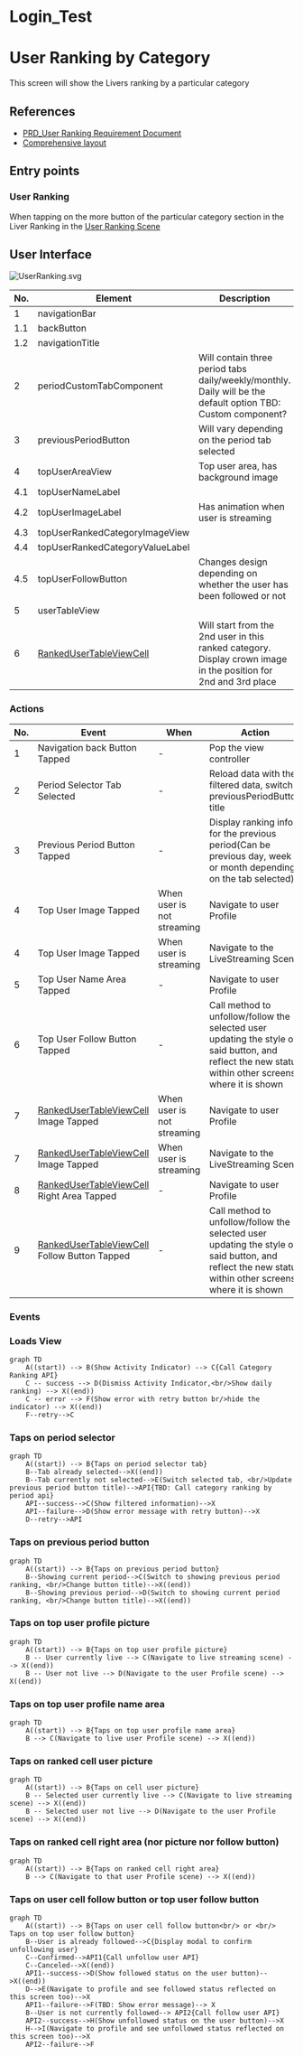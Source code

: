 # Login_Test

# User Ranking by Category  
This screen will show the Livers ranking by a particular category

## References

 - [PRD_User Ranking Requirement Document](https://confluence.rakuten-it.com/confluence/display/RLRP/PRD_User+Ranking)
 - [Comprehensive layout](https://www.figma.com/file/MmTubyJGHsgiQIU9XnNRFx/R-Live-UI-Design?node-id=715%3A12)   


## Entry points

### User Ranking
When tapping on the more button of the particular category section in the Liver Ranking in the [User Ranking Scene](UserRanking.md)


## User Interface

![UserRanking.svg](RankingByCategory.svg)

|No.|Element|Description|
|---|---|---|
|1|navigationBar||
|1.1|backButton||
|1.2|navigationTitle||
|2|periodCustomTabComponent|Will contain three period tabs daily/weekly/monthly. Daily will be the default option TBD: Custom component?|
|3|previousPeriodButton|Will vary depending on the period tab selected|
|4|topUserAreaView|Top user area, has background image|
|4.1|topUserNameLabel||
|4.2|topUserImageLabel|Has animation when user is streaming|
|4.3|topUserRankedCategoryImageView||
|4.4|topUserRankedCategoryValueLabel||
|4.5|topUserFollowButton|Changes design depending on whether the user has been followed or not|
|5|userTableView||
|6|[RankedUserTableViewCell](RankedUserTableViewCell.md)|Will start from the 2nd user in this ranked category. Display crown image in the position for 2nd and 3rd place|

### Actions
|No.|Event|When|Action|
|---|---|---|---|
|1|Navigation back Button Tapped|-|Pop the view controller|
|2|Period Selector Tab Selected|-|Reload data with the filtered data, switch previousPeriodButton title|
|3|Previous Period Button Tapped|-|Display ranking info for the previous period(Can be previous day, week or month depending on the tab selected)|
|4|Top User Image Tapped|When user is not streaming|Navigate to user Profile|
|4|Top User Image Tapped|When user is streaming|Navigate to the LiveStreaming Scene |
|5|Top User Name Area Tapped|-|Navigate to user Profile|
|6|Top User Follow Button Tapped|-|Call method to unfollow/follow the selected user updating the style of said button, and reflect the new status within other screens where it is shown|
|7|[RankedUserTableViewCell](RankedUserTableViewCell.md) Image Tapped|When user is not streaming|Navigate to user Profile|
|7|[RankedUserTableViewCell](RankedUserTableViewCell.md) Image Tapped|When user is streaming|Navigate to the LiveStreaming Scene |
|8|[RankedUserTableViewCell](RankedUserTableViewCell.md) Right Area Tapped|-|Navigate to user Profile|
|9|[RankedUserTableViewCell](RankedUserTableViewCell.md) Follow Button Tapped|-|Call method to unfollow/follow the selected user updating the style of said button, and reflect the new status within other screens where it is shown|

### Events

### Loads View
```mermaid
graph TD
    A((start)) --> B(Show Activity Indicator) --> C{Call Category Ranking API}
    C -- success --> D(Dismiss Activity Indicator,<br/>Show daily ranking) --> X((end))
    C -- error --> F(Show error with retry button br/>hide the indicator) --> X((end))
    F--retry-->C
```

### Taps on period selector
```mermaid
graph TD
    A((start)) --> B{Taps on period selector tab}
    B--Tab already selected-->X((end))
    B--Tab currently not selected-->E(Switch selected tab, <br/>Update previous period button title)-->API{TBD: Call category ranking by period api}
    API--success-->C(Show filtered information)-->X
    API--failure-->D(Show error message with retry button)-->X 
    D--retry-->API
```
### Taps on previous period button
```mermaid
graph TD
    A((start)) --> B{Taps on previous period button}
    B--Showing current period-->C(Switch to showing previous period ranking, <br/>Change button title)-->X((end))
    B--Showing previous period-->D(Switch to showing current period ranking, <br/>Change button title)-->X((end))
```
### Taps on top user profile picture
```mermaid
graph TD
    A((start)) --> B{Taps on top user profile picture}
    B -- User currently live --> C(Navigate to live streaming scene) --> X((end))
    B -- User not live --> D(Navigate to the user Profile scene) --> X((end))
```

### Taps on top user profile name area
```mermaid
graph TD
    A((start)) --> B{Taps on top user profile name area}
    B --> C(Navigate to live user Profile scene) --> X((end))
```

### Taps on ranked cell user picture
```mermaid
graph TD
    A((start)) --> B{Taps on cell user picture}
    B -- Selected user currently live --> C(Navigate to live streaming scene) --> X((end))
    B -- Selected user not live --> D(Navigate to the user Profile scene) --> X((end))
```

### Taps on ranked cell right area (nor picture nor follow button)
```mermaid
graph TD
    A((start)) --> B{Taps on ranked cell right area}
    B --> C(Navigate to that user Profile scene) --> X((end))
```

### Taps on user cell follow button or top user follow button
```mermaid
graph TD
    A((start)) --> B{Taps on user cell follow button<br/> or <br/> Taps on top user follow button} 
    B--User is already followed-->C{Display modal to confirm unfollowing user}
    C--Confirmed-->API1{Call unfollow user API}
    C--Canceled-->X((end))
    API1--success-->D(Show followed status on the user button)-->X((end))
    D-->E(Navigate to profile and see followed status reflected on this screen too)-->X
    API1--failure-->F(TBD: Show error message)--> X
    B--User is not currently followed--> API2{Call follow user API}
    API2--success-->H(Show unfollowed status on the user button)-->X
    H-->I(Navigate to profile and see unfollowed status reflected on this screen too)-->X
    API2--failure-->F
```
